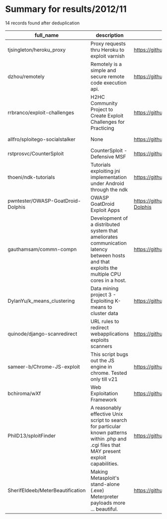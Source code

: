 
# Summary for results/2012/11
    
14 records found after deduplication

| full_name | description | html_url | matched_list | matched_count | pushed_at | size | stargazers_count | language | forks_count |
|-----------------------------------|----------------------------------------------------------------------------------------------------------------------------------------------|------------------------------------------------------|---------------------------------------------|-----------------|---------------------------|--------|--------------------|------------|---------------|
| tjsingleton/heroku_proxy | Proxy requests thru Heroku to exploit varnish | https://github.com/tjsingleton/heroku_proxy | ['exploit'] | 1 | 2012-11-15 13:47:03+00:00 | 95 | 3 | Ruby | 0 |
| dzhou/remotely | Remotely is a simple and secure remote code execution api. | https://github.com/dzhou/remotely | ['remote code execution'] | 1 | 2012-11-28 18:45:46+00:00 | 188 | 1 | Python | 0 |
| rrbranco/exploit-challenges | H2HC Community Project to Create Exploit Challenges for Practicing | https://github.com/rrbranco/exploit-challenges | ['exploit'] | 1 | 2012-11-24 15:16:27+00:00 | 58731 | 18 | Python | 14 |
| allfro/sploitego-socialstalker | None | https://github.com/allfro/sploitego-socialstalker | ['sploit'] | 1 | 2012-11-02 01:45:27+00:00 | 116 | 1 | Python | 2 |
| rstprosvc/CounterSploit | CounterSploit - Defensive MSF | https://github.com/rstprosvc/CounterSploit | ['sploit'] | 1 | 2012-11-02 07:09:01+00:00 | 9300 | 3 | Ruby | 2 |
| thoeni/ndk-tutorials | Tutorials exploiting jni implementation under Android through the ndk | https://github.com/thoeni/ndk-tutorials | ['exploit'] | 1 | 2012-11-12 00:32:38+00:00 | 2171 | 25 | C | 11 |
| pwntester/OWASP-GoatDroid-Dolphis | OWASP GoatDroid Exploit Apps | https://github.com/pwntester/OWASP-GoatDroid-Dolphis | ['exploit'] | 1 | 2012-11-18 12:17:00+00:00 | 828 | 4 | Java | 3 |
| gauthamsam/commn-compn | Development of a distributed system that ameliorates communication latency between hosts and that exploits the multiple CPU cores in a host. | https://github.com/gauthamsam/commn-compn | ['exploit'] | 1 | 2012-11-04 00:02:50+00:00 | 416 | 0 | Java | 0 |
| DylanYu/k_means_clustering | Data mining project 3 - Exploiting K-means to cluster data | https://github.com/DylanYu/k_means_clustering | ['exploit'] | 1 | 2012-11-07 14:30:16+00:00 | 300 | 0 | Python | 0 |
| quinode/django-scanredirect | URL rules to redirect webapplications exploits scanners | https://github.com/quinode/django-scanredirect | ['exploit'] | 1 | 2012-11-12 09:50:18+00:00 | 104 | 1 | Python | 0 |
| sameer-b/Chrome-JS-exploit | This script bugs out the JS engine in chrome. Tested only till v21 | https://github.com/sameer-b/Chrome-JS-exploit | ['exploit'] | 1 | 2012-11-17 05:41:03+00:00 | 104 | 1 | nan | 1 |
| bchiroma/wXf | Web Exploitation Framework | https://github.com/bchiroma/wXf | ['exploit'] | 1 | 2012-11-19 19:23:29+00:00 | 60 | 0 | nan | 0 |
| PhilD13/sploitFinder | A reasonably effective Unix script to search for particular known patterns within .php and .cgi files that MAY present exploit capabilities. | https://github.com/PhilD13/sploitFinder | ['exploit', 'sploit'] | 2 | 2012-11-20 07:03:54+00:00 | 202 | 1 | Shell | 4 |
| SherifEldeeb/MeterBeautification | Making Metasploit's stand-alone (.exe) Meterpreter payloads more ... beautiful. | https://github.com/SherifEldeeb/MeterBeautification | ['metasploit module OR metasploit payload'] | 1 | 2012-11-20 09:18:34+00:00 | 60 | 0 | nan | 0 |
